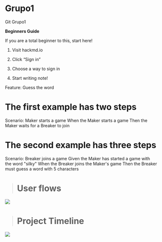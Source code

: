 # Grupo1
Git Grupo1

**Beginners Guide**

 If you are a total beginner to this, start here!



1. Visit hackmd.io

 2. Click “Sign in”

 3. Choose a way to sign in

 4. Start writing note!

Feature: Guess the word

  # The first example has two steps
  Scenario: Maker starts a game
    When the Maker starts a game
    Then the Maker waits for a Breaker to join

  # The second example has three steps
  Scenario: Breaker joins a game
    Given the Maker has started a game with the word "silky"
    When the Breaker joins the Maker's game
    Then the Breaker must guess a word with 5 characters
> # User flows
![](https://i.imgur.com/GjTVACt.jpg)
> # Project Timeline
![](https://i.imgur.com/UOz9QdI.png)

